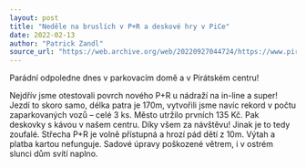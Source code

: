 ```yaml
---
layout: post
title: "Neděle na bruslích v P+R a deskové hry v PiCe"
date: 2022-02-13
author: "Patrick Zandl"
source_url: "https://web.archive.org/web/20220927044724/https://www.piratibrandys.cz/clanek/2022-02-13-nedele-na-bruslich-v-pr-a-deskove-hry-v-pice"
---
```

Parádní odpoledne dnes v parkovacím domě a v Pirátském centru!

Nejdřív jsme otestovali povrch nového P+R u nádraží na in-line a super! Jezdí to skoro samo, délka patra je 170m, vytvořili jsme navíc rekord v počtu zaparkovaných vozů – celé 3 ks. Město utržilo prvních 135 Kč. Pak deskovky s kávou v našem centru. Díky všem za návštěvu! Jinak je to tedy zoufalé. Střecha P+R je volně přístupná a hrozí pád dětí z 10m. Výtah a platba kartou nefunguje. Sadové úpravy poškozené větrem, i v ostrém slunci dům svítí naplno.


